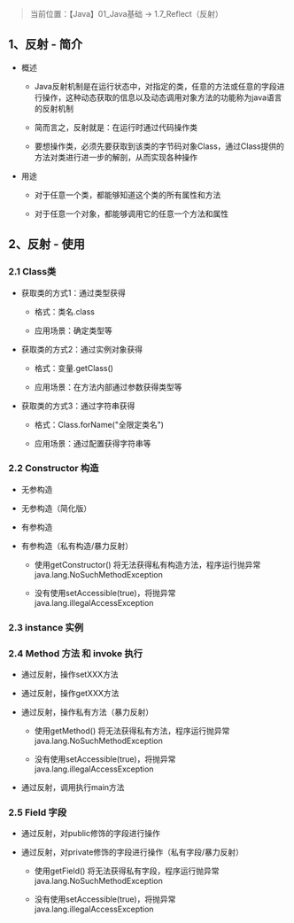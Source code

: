 > 当前位置：【Java】01_Java基础  -> 1.7_Reflect（反射）



## 1、反射 - 简介

- 概述

  - Java反射机制是在运行状态中，对指定的类，任意的方法或任意的字段进行操作，这种动态获取的信息以及动态调用对象方法的功能称为java语言的反射机制

  - 简而言之，反射就是：在运行时通过代码操作类

  - 要想操作类，必须先要获取到该类的字节码对象Class，通过Class提供的方法对类进行进一步的解剖，从而实现各种操作

- 用途

  - 对于任意一个类，都能够知道这个类的所有属性和方法

  - 对于任意一个对象，都能够调用它的任意一个方法和属性



## 2、反射 - 使用

### 2.1 Class类

- 获取类的方式1：通过类型获得

  - 格式：类名.class

  - 应用场景：确定类型等

- 获取类的方式2：通过实例对象获得

  - 格式：变量.getClass()

  - 应用场景：在方法内部通过参数获得类型等

- 获取类的方式3：通过字符串获得

  - 格式：Class.forName("全限定类名")

  - 应用场景：通过配置获得字符串等

### 2.2 Constructor 构造

- 无参构造

- 无参构造（简化版）

- 有参构造

- 有参构造（私有构造/暴力反射）

  - 使用getConstructor() 将无法获得私有构造方法，程序运行抛异常java.lang.NoSuchMethodException

  - 没有使用setAccessible(true)，将抛异常java.lang.illegalAccessException

### 2.3 instance 实例

### 2.4 Method 方法 和 invoke 执行

- 通过反射，操作setXXX方法

- 通过反射，操作getXXX方法

- 通过反射，操作私有方法（暴力反射）

  - 使用getMethod() 将无法获得私有方法，程序运行抛异常java.lang.NoSuchMethodException

  - 没有使用setAccessible(true)，将抛异常java.lang.illegalAccessException

- 通过反射，调用执行main方法

### 2.5 Field 字段

- 通过反射，对public修饰的字段进行操作

- 通过反射，对private修饰的字段进行操作（私有字段/暴力反射）

  - 使用getField() 将无法获得私有字段，程序运行抛异常java.lang.NoSuchMethodException

  - 没有使用setAccessible(true)，将抛异常java.lang.illegalAccessException
